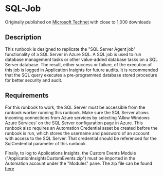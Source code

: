 # SQL-Job
Originally published on  [Microsoft Technet](https://gallery.technet.microsoft.com/scriptcenter/Create-SQL-Job-for-Azure-16ba16ec) with close to 1,000 downloads

## Description

This runbook is designed to replicate the "SQL Server Agent job" functionality of a SQL Server in Azure SQL. A SQL job is used to run database management tasks or other value-added database tasks on a SQL Server database. The result, either success or failure, of the execution of this job is logged in Application Insights for future audits. It is recommended that the SQL query executes a pre-programmed database stored procedure for better security and audit.

## Requirements

For this runbook to work, the SQL Server must be accessible from the runbook worker running this runbook. Make sure the SQL Server allows incoming connections from Azure services by selecting 'Allow Windows Azure Services' on the SQL Server configuration page in Azure. This runbook also requires an Automation Credential asset be created before the runbook is run, which stores the username and password of an account with access to the SQL Server. That credential should be referenced for the SqlCredential parameter of this runbook.

Finally, to log to Applications Insights, the Custom Events Module ("ApplicationInsightsCustomEvents.zip") must be imported in the Automation account under the "Modules" pane. The zip file can be found [here](https://gallery.technet.microsoft.com/scriptcenter/Log-Custom-Events-into-847900d7)
